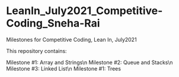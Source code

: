 # LeanIn_July2021_Competitive-Coding_Sneha-Rai

Milestones for Competitive Coding, Lean In, July2021

This repository contains:

Milestone #1: Array and Strings\n
Milestone #2: Queue and Stacks\n
Milestone #3: Linked List\n
Milestone #1: Trees

